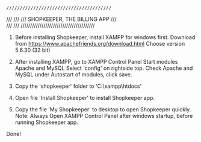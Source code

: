     ///////////////////////////////////////
   ///				                   ///
  ///	SHOPKEEPER, THE BILLING APP   ///	
 ///				                 ///
///////////////////////////////////////

1. Before installing Shopkeeper, install XAMPP for windows first.
   Download from https://www.apachefriends.org/download.html
   Choose version 5.6.30 (32 bit)

2. After installing XAMPP, go to XAMPP Control Panel
   Start modules Apache and MySQL
   Select 'config' on rightside top.
   Check Apache and MySQL under Autostart of modules, click save.

3. Copy the 'shopkeeper' folder to 'C:\xampp\htdocs\'

4. Open file 'Install Shopkeeper' to install Shopkeeper app.

5. Copy the file 'My Shopkeeper' to desktop to open Shopkeeper quickly.
   Note: Always Open XAMPP Control Panel after windows startup, before running Shopkeeper app.

Done!


